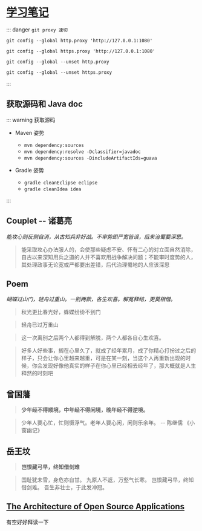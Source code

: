 # [学习笔记](https://frere921.netlify.com)

::: danger `git proxy 速切`

```
git config --global http.proxy 'http://127.0.0.1:1080'

git config --global https.proxy 'http://127.0.0.1:1080'

git config --global --unset http.proxy

git config --global --unset https.proxy
```

:::

## 获取源码和 Java doc

::: warning 获取源码

- Maven 姿势

  - `mvn dependency:sources`
  - `mvn dependency:resolve -Dclassifier=javadoc`
  - `mvn dependency:sources -DincludeArtifactIds=guava`

- Gradle 姿势
  - `gradle cleanEclipse eclipse`
  - `gradle cleanIdea idea`

:::

## Couplet -- 诸葛亮

_能攻心则反侧自消，从古知兵非好战。不审势即严宽皆误，后来治蜀要深思。_

> 能采取攻心办法服人的，会使那些疑虑不安、怀有二心的对立面自然消除，自古以来深知用兵之道的人并不喜欢用战争解决问题；不能审时度势的人，其处理政事无论宽或严都要出差错，后代治理蜀地的人应该深思

## Poem

_蝴蝶过山门，轻舟过重山。一别两款，各生欢喜。解冤释结，更莫相憎。_

> 秋光更比春光好，蜂蝶纷纷不到门

> 轻舟已过万重山

> 这一次离别之后两个人都得到解脱，两个人都各自心生欢喜。

> 好多人好些事，搁在心里久了，就成了经年累月，成了你精心打扮过之后的样子，只会让你心里越来越重，可是在某一刻，当这个人再重新出现的时候，你会发现好像他真实的样子在你心里已经相去经年了，那大概就是人生释然的时刻吧

## 曾国藩

> **少年经不得顺境，中年经不得闲境，晚年经不得逆境。**

> 少年人要心忙，忙则慑浮气。老年人要心闲，闲则乐余年。
> -- 陈继儒 《小窗幽记》

## 岳王坟

> **岂恨藏弓早，终知借剑难**

> 国耻犹未雪，身危亦自甘。
> 九原人不返，万壑气长寒。
> 岂恨藏弓早，终知借剑难。
> 吾生非壮士，于此发冲冠。

## [The Architecture of Open Source Applications](http://www.aosabook.org/en/index.html)

有空好好拜读一下
